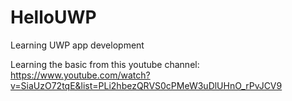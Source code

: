 # HelloUWP
Learning UWP app development

Learning the basic from this youtube channel: https://www.youtube.com/watch?v=SiaUzO72tqE&list=PLi2hbezQRVS0cPMeW3uDlUHnO_rPvJCV9
